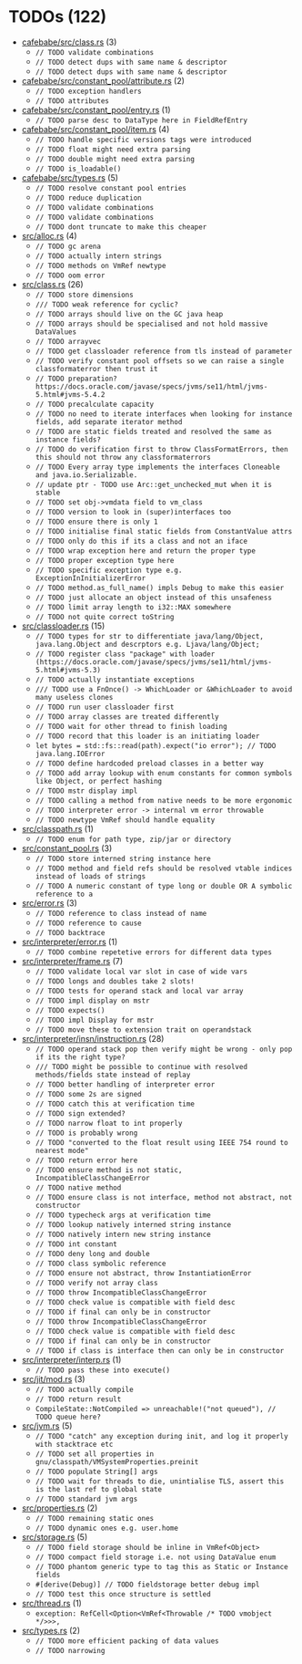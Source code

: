# TODOs (122)
 * [cafebabe/src/class.rs](cafebabe/src/class.rs) (3)
   * `// TODO validate combinations`
   * `// TODO detect dups with same name & descriptor`
   * `// TODO detect dups with same name & descriptor`
 * [cafebabe/src/constant_pool/attribute.rs](cafebabe/src/constant_pool/attribute.rs) (2)
   * `// TODO exception handlers`
   * `// TODO attributes`
 * [cafebabe/src/constant_pool/entry.rs](cafebabe/src/constant_pool/entry.rs) (1)
   * `// TODO parse desc to DataType here in FieldRefEntry`
 * [cafebabe/src/constant_pool/item.rs](cafebabe/src/constant_pool/item.rs) (4)
   * `// TODO handle specific versions tags were introduced`
   * `// TODO float might need extra parsing`
   * `// TODO double might need extra parsing`
   * `// TODO is_loadable()`
 * [cafebabe/src/types.rs](cafebabe/src/types.rs) (5)
   * `// TODO resolve constant pool entries`
   * `// TODO reduce duplication`
   * `// TODO validate combinations`
   * `// TODO validate combinations`
   * `// TODO dont truncate to make this cheaper`
 * [src/alloc.rs](src/alloc.rs) (4)
   * `// TODO gc arena`
   * `// TODO actually intern strings`
   * `// TODO methods on VmRef newtype`
   * `// TODO oom error`
 * [src/class.rs](src/class.rs) (26)
   * `// TODO store dimensions`
   * `/// TODO weak reference for cyclic?`
   * `// TODO arrays should live on the GC java heap`
   * `// TODO arrays should be specialised and not hold massive DataValues`
   * `// TODO arrayvec`
   * `// TODO get classloader reference from tls instead of parameter`
   * `// TODO verify constant pool offsets so we can raise a single classformaterror then trust it`
   * `// TODO preparation? https://docs.oracle.com/javase/specs/jvms/se11/html/jvms-5.html#jvms-5.4.2`
   * `// TODO precalculate capacity`
   * `// TODO no need to iterate interfaces when looking for instance fields, add separate iterator method`
   * `// TODO are static fields treated and resolved the same as instance fields?`
   * `// TODO do verification first to throw ClassFormatErrors, then this should not throw any classformaterrors`
   * `// TODO Every array type implements the interfaces Cloneable and java.io.Serializable.`
   * `// update ptr - TODO use Arc::get_unchecked_mut when it is stable`
   * `// TODO set obj->vmdata field to vm_class`
   * `// TODO version to look in (super)interfaces too`
   * `// TODO ensure there is only 1`
   * `// TODO initialise final static fields from ConstantValue attrs`
   * `// TODO only do this if its a class and not an iface`
   * `// TODO wrap exception here and return the proper type`
   * `// TODO proper exception type here`
   * `// TODO specific exception type e.g. ExceptionInInitializerError`
   * `// TODO method.as_full_name() impls Debug to make this easier`
   * `// TODO just allocate an object instead of this unsafeness`
   * `// TODO limit array length to i32::MAX somewhere`
   * `// TODO not quite correct toString`
 * [src/classloader.rs](src/classloader.rs) (15)
   * `// TODO types for str to differentiate java/lang/Object, java.lang.Object and descrptors e.g. Ljava/lang/Object;`
   * `// TODO register class "package" with loader (https://docs.oracle.com/javase/specs/jvms/se11/html/jvms-5.html#jvms-5.3)`
   * `// TODO actually instantiate exceptions`
   * `/// TODO use a FnOnce() -> WhichLoader or &WhichLoader to avoid many useless clones`
   * `// TODO run user classloader first`
   * `// TODO array classes are treated differently`
   * `// TODO wait for other thread to finish loading`
   * `// TODO record that this loader is an initiating loader`
   * `let bytes = std::fs::read(path).expect("io error"); // TODO java.lang.IOError`
   * `// TODO define hardcoded preload classes in a better way`
   * `// TODO add array lookup with enum constants for common symbols like Object, or perfect hashing`
   * `// TODO mstr display impl`
   * `// TODO calling a method from native needs to be more ergonomic`
   * `// TODO interpreter error -> internal vm error throwable`
   * `// TODO newtype VmRef should handle equality`
 * [src/classpath.rs](src/classpath.rs) (1)
   * `// TODO enum for path type, zip/jar or directory`
 * [src/constant_pool.rs](src/constant_pool.rs) (3)
   * `// TODO store interned string instance here`
   * `// TODO method and field refs should be resolved vtable indices instead of loads of strings`
   * `// TODO A numeric constant of type long or double OR A symbolic reference to a`
 * [src/error.rs](src/error.rs) (3)
   * `// TODO reference to class instead of name`
   * `// TODO reference to cause`
   * `// TODO backtrace`
 * [src/interpreter/error.rs](src/interpreter/error.rs) (1)
   * `// TODO combine repetetive errors for different data types`
 * [src/interpreter/frame.rs](src/interpreter/frame.rs) (7)
   * `// TODO validate local var slot in case of wide vars`
   * `// TODO longs and doubles take 2 slots!`
   * `// TODO tests for operand stack and local var array`
   * `// TODO impl display on mstr`
   * `// TODO expects()`
   * `// TODO impl Display for mstr`
   * `// TODO move these to extension trait on operandstack`
 * [src/interpreter/insn/instruction.rs](src/interpreter/insn/instruction.rs) (28)
   * `// TODO operand stack pop then verify might be wrong - only pop if its the right type?`
   * `/// TODO might be possible to continue with resolved methods/fields state instead of replay`
   * `// TODO better handling of interpreter error`
   * `// TODO some 2s are signed`
   * `// TODO catch this at verification time`
   * `// TODO sign extended?`
   * `// TODO narrow float to int properly`
   * `// TODO is probably wrong`
   * `// TODO "converted to the float result using IEEE 754 round to nearest mode"`
   * `// TODO return error here`
   * `// TODO ensure method is not static, IncompatibleClassChangeError`
   * `// TODO native method`
   * `// TODO ensure class is not interface, method not abstract, not constructor`
   * `// TODO typecheck args at verification time`
   * `// TODO lookup natively interned string instance`
   * `// TODO natively intern new string instance`
   * `// TODO int constant`
   * `// TODO deny long and double`
   * `// TODO class symbolic reference`
   * `// TODO ensure not abstract, throw InstantiationError`
   * `// TODO verify not array class`
   * `// TODO throw IncompatibleClassChangeError`
   * `// TODO check value is compatible with field desc`
   * `// TODO if final can only be in constructor`
   * `// TODO throw IncompatibleClassChangeError`
   * `// TODO check value is compatible with field desc`
   * `// TODO if final can only be in constructor`
   * `// TODO if class is interface then can only be in constructor`
 * [src/interpreter/interp.rs](src/interpreter/interp.rs) (1)
   * `// TODO pass these into execute()`
 * [src/jit/mod.rs](src/jit/mod.rs) (3)
   * `// TODO actually compile`
   * `// TODO return result`
   * `CompileState::NotCompiled => unreachable!("not queued"), // TODO queue here?`
 * [src/jvm.rs](src/jvm.rs) (5)
   * `// TODO "catch" any exception during init, and log it properly with stacktrace etc`
   * `// TODO set all properties in gnu/classpath/VMSystemProperties.preinit`
   * `// TODO populate String[] args`
   * `// TODO wait for threads to die, unintialise TLS, assert this is the last ref to global state`
   * `// TODO standard jvm args`
 * [src/properties.rs](src/properties.rs) (2)
   * `// TODO remaining static ones`
   * `// TODO dynamic ones e.g. user.home`
 * [src/storage.rs](src/storage.rs) (5)
   * `// TODO field storage should be inline in VmRef<Object>`
   * `// TODO compact field storage i.e. not using DataValue enum`
   * `// TODO phantom generic type to tag this as Static or Instance fields`
   * `#[derive(Debug)] // TODO fieldstorage better debug impl`
   * `// TODO test this once structure is settled`
 * [src/thread.rs](src/thread.rs) (1)
   * `exception: RefCell<Option<VmRef<Throwable /* TODO vmobject */>>>,`
 * [src/types.rs](src/types.rs) (2)
   * `// TODO more efficient packing of data values`
   * `// TODO narrowing`
